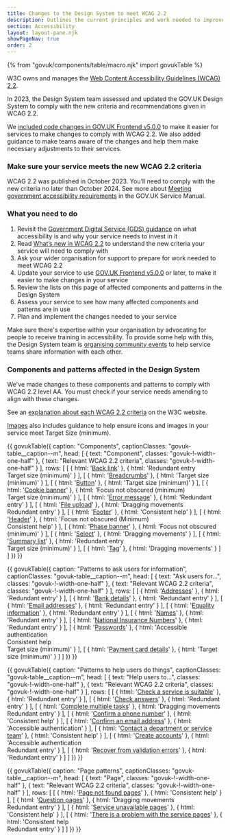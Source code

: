 ```yaml
---
title: Changes to the Design System to meet WCAG 2.2
description: Outlines the current principles and work needed to improve the accessibility of the GOV.UK Design System
section: Accessibility
layout: layout-pane.njk
showPageNav: true
order: 2
---
```


{% from "govuk/components/table/macro.njk" import govukTable %}

W3C owns and manages the [Web Content Accessibility Guidelines (WCAG) 2.2](https://www.w3.org/TR/WCAG22/).

In 2023, the Design System team assessed and updated the GOV.UK Design System to comply with the new criteria and recommendations given in WCAG 2.2.

We [included code changes in GOV.UK Frontend v5.0.0](https://frontend.design-system.service.gov.uk/changes-to-govuk-frontend-v5/) to make it easier for services to make changes to comply with WCAG 2.2. We also added guidance to make teams aware of the changes and help them make necessary adjustments to their services.

### Make sure your service meets the new WCAG 2.2 criteria

WCAG 2.2 was published in October 2023. You’ll need to comply with the new criteria no later than October 2024. See more about [Meeting government accessibility requirements](https://www.gov.uk/service-manual/helping-people-to-use-your-service/understanding-wcag) in the GOV.UK Service Manual.

### What you need to do

1. Revisit the [Government Digital Service (GDS) guidance](https://www.gov.uk/guidance/accessibility-requirements-for-public-sector-websites-and-apps) on what accessibility is and why your service needs to invest in it
2. Read [What’s new in WCAG 2.2](https://www.w3.org/WAI/standards-guidelines/wcag/new-in-22/) to understand the new criteria your service will need to comply with
3. Ask your wider organisation for support to prepare for work needed to meet WCAG 2.2
4. Update your service to use [GOV.UK Frontend v5.0.0](https://frontend.design-system.service.gov.uk/changes-to-govuk-frontend-v5/) or later, to make it easier to make changes in your service
5. Review the lists on this page of affected components and patterns in the Design System
6. Assess your service to see how many affected components and patterns are in use
7. Plan and implement the changes needed to your service

Make sure there's expertise within your organisation by advocating for people to receive training in accessibility. To provide some help with this, the Design System team is [organising community events](/community/) to help service teams share information with each other.

### Components and patterns affected in the Design System

We've made changes to these components and patterns to comply with WCAG 2.2 level AA. You must check if your service needs amending to align with these changes.

See an [explanation about each WCAG 2.2 criteria](https://www.w3.org/WAI/standards-guidelines/wcag/new-in-22/) on the W3C website.

[Images](/styles/images/) also includes guidance to help ensure icons and images in your service meet Target Size (minimum).

{{ govukTable({
  caption: "Components",
  captionClasses: "govuk-table__caption--m",
  head: [
    {
      text: "Component",
      classes: "govuk-!-width-one-half"
    },
    {
      text: "Relevant WCAG 2.2 criteria",
      classes: "govuk-!-width-one-half"
    }
  ],
  rows: [
    [
      {
        html: '<a href="/components/back-link/">Back link</a>'
      },
      {
        html: 'Redundant entry<br>Target size (minimum)'
      }
    ],
    [
      {
        html: '<a href="/components/breadcrumbs/">Breadcrumbs</a>'
      },
      {
        html: 'Target size (minimum)'
      }
    ],
    [
      {
        html: '<a href="/components/button/">Button</a>'
      },
      {
        html: 'Target size (minimum)'
      }
    ],
    [
      {
        html: '<a href="/components/cookie-banner/">Cookie banner</a>'
      },
      {
        html: 'Focus not obscured (minimum)<br>Target size (minimum)'
      }
    ],
    [
      {
        html: '<a href="/components/error-message/">Error message</a>'
      },
      {
        html: 'Redundant entry'
      }
    ],
    [
      {
        html: '<a href="/components/file-upload/">File upload</a>'
      },
      {
        html: 'Dragging movements<br>Redundant entry'
      }
    ],
    [
      {
        html: '<a href="/components/footer/">Footer</a>'
      },
      {
        html: 'Consistent help'
      }
    ],
    [
      {
        html: '<a href="/components/header/">Header</a>'
      },
      {
        html: 'Focus not obscured (Minimum)<br>Consistent help'
      }
    ],
    [
      {
        html: '<a href="/components/phase-banner/">Phase banner</a>'
      },
      {
        html: 'Focus not obscured (minimum)'
      }
    ],
    [
      {
        html: '<a href="/components/select/">Select</a>'
      },
      {
        html: 'Dragging movements'
      }
    ],
    [
      {
        html: '<a href="/components/summary-list/">Summary list</a>'
      },
      {
        html: 'Redundant entry<br>Target size (minimum)'
      }
    ],
    [
      {
        html: '<a href="/components/tag/">Tag</a>'
      },
      {
        html: 'Dragging movements'
      }
    ]
  ]
}) }}

{{ govukTable({
  caption: "Patterns to ask users for information",
  captionClasses: "govuk-table__caption--m",
  head: [
    {
      text: "Ask users for...",
      classes: "govuk-!-width-one-half"
    },
    {
      text: "Relevant WCAG 2.2 criteria",
      classes: "govuk-!-width-one-half"
    }
  ],
  rows: [
    [
      {
        html: '<a href="/patterns/addresses/">Addresses</a>'
      },
      {
        html: 'Redundant entry'
      }
    ],
    [
      {
        html: '<a href="/patterns/bank-details/">Bank details</a>'
      },
      {
        html: 'Redundant entry'
      }
    ],
    [
      {
        html: '<a href="/patterns/email-addresses/">Email addresses</a>'
      },
      {
        html: 'Redundant entry'
      }
    ],
    [
      {
        html: '<a href="/patterns/equality-information/">Equality information</a>'
      },
      {
        html: 'Redundant entry'
      }
    ],
    [
      {
        html: '<a href="/patterns/names/">Names</a>'
      },
      {
        html: 'Redundant entry'
      }
    ],
    [
      {
        html: '<a href="/patterns/national-insurance-numbers/">National Insurance Numbers</a>'
      },
      {
        html: 'Redundant entry'
      }
    ],
    [
      {
        html: '<a href="/patterns/passwords/">Passwords</a>'
      },
      {
        html: 'Accessible authentication<br>Consistent help<br>Target size (minimum)'
      }
    ],
    [
      {
        html: '<a href="/patterns/payment-card-details/">Payment card details</a>'
      },
      {
        html: 'Target size (minimum)'
      }
    ]
  ]
}) }}

{{ govukTable({
  caption: "Patterns to help users do things",
  captionClasses: "govuk-table__caption--m",
  head: [
    {
      text: "Help users to...",
      classes: "govuk-!-width-one-half"
    },
    {
      text: "Relevant WCAG 2.2 criteria",
      classes: "govuk-!-width-one-half"
    }
  ],
  rows: [
    [
      {
        html: '<a href="/patterns/check-a-service-is-suitable/">Check a service is suitable</a>'
      },
      {
        html: 'Redundant entry'
      }
    ],
    [
      {
        html: '<a href="/patterns/check-answers/">Check answers</a>'
      },
      {
        html: 'Redundant entry'
      }
    ],
    [
      {
        html: '<a href="/patterns/complete-multiple-tasks/">Complete multiple tasks</a>'
      },
      {
        html: 'Dragging movements<br>Redundant entry'
      }
    ],
    [
      {
        html: '<a href="/patterns/confirm-a-phone-number/">Confirm a phone number</a>'
      },
      {
        html: 'Consistent help'
      }
    ],
    [
      {
        html: '<a href="/patterns/confirm-an-email-address/">Confirm an email address</a>'
      },
      {
        html: 'Accessible authentication'
      }
    ],
    [
      {
        html: '<a href="/patterns/contact-a-department-or-service-team/">Contact a department or service team</a>'
      },
      {
        html: 'Consistent help'
      }
    ],
    [
      {
        html: '<a href="/patterns/create-accounts/">Create accounts</a>'
      },
      {
        html: 'Accessible authentication<br>Redundant entry'
      }
    ],
    [
      {
        html: '<a href="/patterns/validation/">Recover from validation errors</a>'
      },
      {
        html: 'Redundant entry'
      }
    ]
  ]
}) }}

{{ govukTable({
  caption: "Page patterns",
  captionClasses: "govuk-table__caption--m",
  head: [
    {
      text: "Page",
      classes: "govuk-!-width-one-half"
    },
    {
      text: "Relevant WCAG 2.2 criteria",
      classes: "govuk-!-width-one-half"
    }
  ],
  rows: [
    [
      {
        html: '<a href="/patterns/page-not-found-pages/">Page not found pages</a>'
      },
      {
        html: 'Consistent help'
      }
    ],
    [
      {
        html: '<a href="/patterns/question-pages/">Question pages</a>'
      },
      {
        html: 'Dragging movements<br>Redundant entry'
      }
    ],
    [
      {
        html: '<a href="/patterns/service-unavailable-pages/">Service unavailable pages</a>'
      },
      {
        html: 'Consistent help'
      }
    ],
    [
      {
        html: '<a href="/patterns/problem-with-the-service-pages/">There is a problem with the service pages</a>'
      },
      {
        html: 'Consistent help<br>Redundant entry'
      }
    ]
  ]
}) }}
